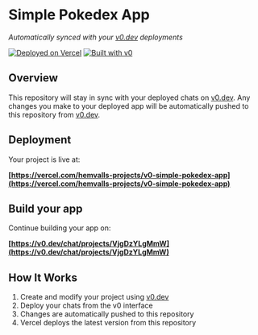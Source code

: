 # Simple Pokedex App

*Automatically synced with your [v0.dev](https://v0.dev) deployments*

[![Deployed on Vercel](https://img.shields.io/badge/Deployed%20on-Vercel-black?style=for-the-badge&logo=vercel)](https://vercel.com/hemvalls-projects/v0-simple-pokedex-app)
[![Built with v0](https://img.shields.io/badge/Built%20with-v0.dev-black?style=for-the-badge)](https://v0.dev/chat/projects/VjgDzYLgMmW)

## Overview

This repository will stay in sync with your deployed chats on [v0.dev](https://v0.dev).
Any changes you make to your deployed app will be automatically pushed to this repository from [v0.dev](https://v0.dev).

## Deployment

Your project is live at:

**[https://vercel.com/hemvalls-projects/v0-simple-pokedex-app](https://vercel.com/hemvalls-projects/v0-simple-pokedex-app)**

## Build your app

Continue building your app on:

**[https://v0.dev/chat/projects/VjgDzYLgMmW](https://v0.dev/chat/projects/VjgDzYLgMmW)**

## How It Works

1. Create and modify your project using [v0.dev](https://v0.dev)
2. Deploy your chats from the v0 interface
3. Changes are automatically pushed to this repository
4. Vercel deploys the latest version from this repository
